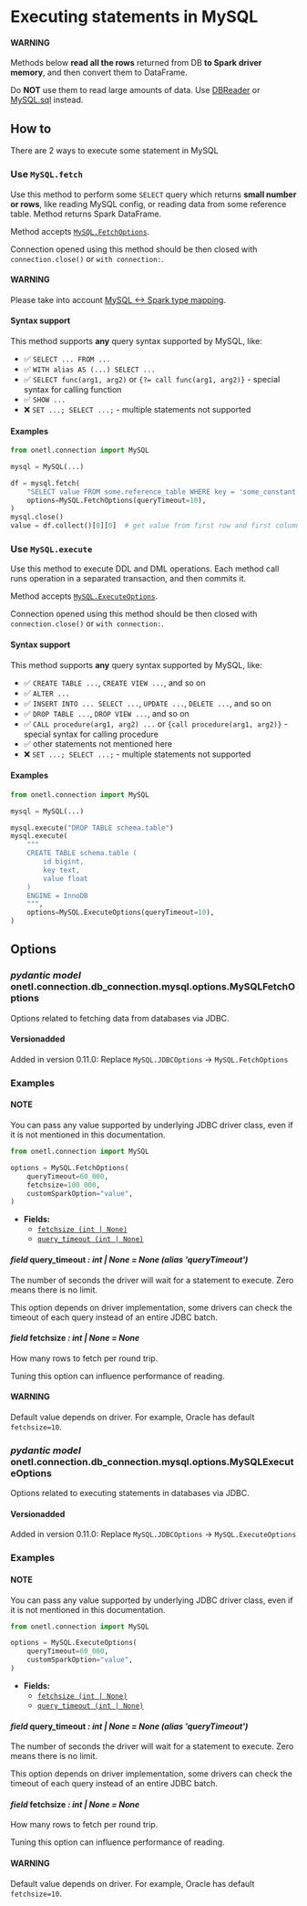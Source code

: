 <a id="mysql-execute"></a>

# Executing statements in MySQL

#### WARNING
Methods below **read all the rows** returned from DB **to Spark driver memory**, and then convert them to DataFrame.

Do **NOT** use them to read large amounts of data. Use [DBReader](read.md#mysql-read) or [MySQL.sql](sql.md#mysql-sql) instead.

## How to

There are 2 ways to execute some statement in MySQL

### Use `MySQL.fetch`

Use this method to perform some `SELECT` query which returns **small number or rows**, like reading
MySQL config, or reading data from some reference table. Method returns Spark DataFrame.

Method accepts [`MySQL.FetchOptions`](#onetl.connection.db_connection.mysql.options.MySQLFetchOptions).

Connection opened using this method should be then closed with `connection.close()` or `with connection:`.

#### WARNING
Please take into account [MySQL <-> Spark type mapping](types.md#mysql-types).

#### Syntax support

This method supports **any** query syntax supported by MySQL, like:

* ✅︎ `SELECT ... FROM ...`
* ✅︎ `WITH alias AS (...) SELECT ...`
* ✅︎ `SELECT func(arg1, arg2)` or `{?= call func(arg1, arg2)}` - special syntax for calling function
* ✅︎ `SHOW ...`
* ❌ `SET ...; SELECT ...;` - multiple statements not supported

#### Examples

```python
from onetl.connection import MySQL

mysql = MySQL(...)

df = mysql.fetch(
    "SELECT value FROM some.reference_table WHERE key = 'some_constant'",
    options=MySQL.FetchOptions(queryTimeout=10),
)
mysql.close()
value = df.collect()[0][0]  # get value from first row and first column
```

### Use `MySQL.execute`

Use this method to execute DDL and DML operations. Each method call runs operation in a separated transaction, and then commits it.

Method accepts [`MySQL.ExecuteOptions`](#onetl.connection.db_connection.mysql.options.MySQLExecuteOptions).

Connection opened using this method should be then closed with `connection.close()` or `with connection:`.

#### Syntax support

This method supports **any** query syntax supported by MySQL, like:

* ✅︎ `CREATE TABLE ...`, `CREATE VIEW ...`, and so on
* ✅︎ `ALTER ...`
* ✅︎ `INSERT INTO ... SELECT ...`, `UPDATE ...`, `DELETE ...`, and so on
* ✅︎ `DROP TABLE ...`, `DROP VIEW ...`, and so on
* ✅︎ `CALL procedure(arg1, arg2) ...` or `{call procedure(arg1, arg2)}` - special syntax for calling procedure
* ✅︎ other statements not mentioned here
* ❌ `SET ...; SELECT ...;` - multiple statements not supported

#### Examples

```python
from onetl.connection import MySQL

mysql = MySQL(...)

mysql.execute("DROP TABLE schema.table")
mysql.execute(
    """
    CREATE TABLE schema.table (
        id bigint,
        key text,
        value float
    )
    ENGINE = InnoDB
    """,
    options=MySQL.ExecuteOptions(queryTimeout=10),
)
```

## Options

### *pydantic model* onetl.connection.db_connection.mysql.options.MySQLFetchOptions

Options related to fetching data from databases via JDBC.

#### Versionadded
Added in version 0.11.0: Replace `MySQL.JDBCOptions` → `MySQL.FetchOptions`

### Examples

#### NOTE
You can pass any value supported by underlying JDBC driver class,
even if it is not mentioned in this documentation.

```python
from onetl.connection import MySQL

options = MySQL.FetchOptions(
    queryTimeout=60_000,
    fetchsize=100_000,
    customSparkOption="value",
)
```

<!-- !! processed by numpydoc !! -->
* **Fields:**
  - [`fetchsize (int | None)`](#onetl.connection.db_connection.mysql.options.MySQLFetchOptions.fetchsize)
  - [`query_timeout (int | None)`](#onetl.connection.db_connection.mysql.options.MySQLFetchOptions.query_timeout)

#### *field* query_timeout *: int | None* *= None* *(alias 'queryTimeout')*

The number of seconds the driver will wait for a statement to execute.
Zero means there is no limit.

This option depends on driver implementation,
some drivers can check the timeout of each query instead of an entire JDBC batch.

<!-- !! processed by numpydoc !! -->

#### *field* fetchsize *: int | None* *= None*

How many rows to fetch per round trip.

Tuning this option can influence performance of reading.

#### WARNING
Default value depends on driver. For example, Oracle has
default `fetchsize=10`.

<!-- !! processed by numpydoc !! -->

### *pydantic model* onetl.connection.db_connection.mysql.options.MySQLExecuteOptions

Options related to executing statements in databases via JDBC.

#### Versionadded
Added in version 0.11.0: Replace `MySQL.JDBCOptions` → `MySQL.ExecuteOptions`

### Examples

#### NOTE
You can pass any value supported by underlying JDBC driver class,
even if it is not mentioned in this documentation.

```python
from onetl.connection import MySQL

options = MySQL.ExecuteOptions(
    queryTimeout=60_000,
    customSparkOption="value",
)
```

<!-- !! processed by numpydoc !! -->
* **Fields:**
  - [`fetchsize (int | None)`](#onetl.connection.db_connection.mysql.options.MySQLExecuteOptions.fetchsize)
  - [`query_timeout (int | None)`](#onetl.connection.db_connection.mysql.options.MySQLExecuteOptions.query_timeout)

#### *field* query_timeout *: int | None* *= None* *(alias 'queryTimeout')*

The number of seconds the driver will wait for a statement to execute.
Zero means there is no limit.

This option depends on driver implementation,
some drivers can check the timeout of each query instead of an entire JDBC batch.

<!-- !! processed by numpydoc !! -->

#### *field* fetchsize *: int | None* *= None*

How many rows to fetch per round trip.

Tuning this option can influence performance of reading.

#### WARNING
Default value depends on driver. For example, Oracle has
default `fetchsize=10`.

<!-- !! processed by numpydoc !! -->
